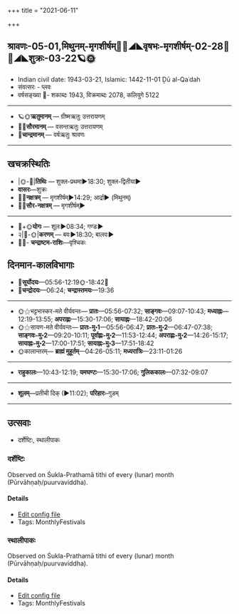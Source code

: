 +++
title = "2021-06-11"

+++
## श्रावणः-05-01,मिथुनम्-मृगशीर्षम्🌛🌌◢◣वृषभः-मृगशीर्षम्-02-28🌌🌞◢◣शुक्रः-03-22🪐🌞
- Indian civil date: 1943-03-21, Islamic: 1442-11-01 Ḏū al-Qaʿdah
- संवत्सरः - प्लवः
- वर्षसङ्ख्या 🌛- शकाब्दः 1943, विक्रमाब्दः 2078, कलियुगे 5122
___________________
- 🪐🌞**ऋतुमानम्** — ग्रीष्मऋतुः उत्तरायणम्
- 🌌🌞**सौरमानम्** — वसन्तऋतुः उत्तरायणम्
- 🌛**चान्द्रमानम्** — वर्षऋतुः श्रावणः
___________________


## खचक्रस्थितिः
- |🌞-🌛|**तिथिः** — शुक्ल-प्रथमा►18:30; शुक्ल-द्वितीया►  
- **वासरः**—शुक्रः  
- 🌌🌛**नक्षत्रम्** — मृगशीर्षम्►14:29; आर्द्रा► (मिथुनम्)  
- 🌌🌞**सौर-नक्षत्रम्** — मृगशीर्षम्►  
___________________
- 🌛+🌞**योगः** — शूलः►08:34; गण्डः►  
- २|🌛-🌞|**करणम्** — बवः►18:30; बालवः►  
- 🌌🌛- **चन्द्राष्टम-राशिः**—वृश्चिकः  


## दिनमान-कालविभागाः
- 🌅**सूर्योदयः**—05:56-12:19🌞️-18:42🌇  
- 🌛**चन्द्रोदयः**—06:24; **चन्द्रास्तमयः**—19:36  
___________________
- 🌞⚝भट्टभास्कर-मते वीर्यवन्तः— **प्रातः**—05:56-07:32; **साङ्गवः**—09:07-10:43; **मध्याह्नः**—12:19-13:55; **अपराह्णः**—15:30-17:06; **सायाह्नः**—18:42-20:06  
- 🌞⚝सायण-मते वीर्यवन्तः— **प्रातः-मु॰1**—05:56-06:47; **प्रातः-मु॰2**—06:47-07:38; **साङ्गवः-मु॰2**—09:20-10:11; **पूर्वाह्णः-मु॰2**—11:53-12:44; **अपराह्णः-मु॰2**—14:26-15:17; **सायाह्नः-मु॰2**—17:00-17:51; **सायाह्नः-मु॰3**—17:51-18:42  
- 🌞कालान्तरम्— **ब्राह्मं मुहूर्तम्**—04:26-05:11; **मध्यरात्रिः**—23:11-01:26  
___________________
- **राहुकालः**—10:43-12:19; **यमघण्टः**—15:30-17:06; **गुलिककालः**—07:32-09:07  
___________________
- **शूलम्**—प्रतीची दिक् (►11:02); **परिहारः**–गुडम्  
___________________

## उत्सवाः
- दर्शेष्टिः, स्थालीपाकः
### दर्शेष्टिः

Observed on Śukla-Prathamā tithi of every (lunar) month (Pūrvāhṇaḥ/puurvaviddha). 

#### Details
- [Edit config file](https://github.com/jyotisham/adyatithi/tree/master/gRhya/general/lunar_month/tithi/00/01/darsheShTiH.toml)
- Tags: MonthlyFestivals


### स्थालीपाकः

Observed on Śukla-Prathamā tithi of every (lunar) month (Pūrvāhṇaḥ/puurvaviddha). 

#### Details
- [Edit config file](https://github.com/jyotisham/adyatithi/tree/master/gRhya/general/lunar_month/tithi/00/01/sthAlIpAkaH_1.toml)
- Tags: MonthlyFestivals


